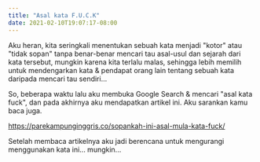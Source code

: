 ```yaml
---
title: "Asal kata F.U.C.K"
date: 2021-02-10T19:07:17-08:00
---
```


Aku heran, kita seringkali menentukan sebuah kata menjadi "kotor" atau "tidak sopan" tanpa benar-benar mencari tau asal-usul dan sejarah dari kata tersebut, mungkin karena kita terlalu malas, sehingga lebih memilih untuk mendengarkan kata & pendapat orang lain tentang sebuah kata daripada mencari tau sendiri...

So, beberapa waktu lalu aku membuka Google Search & mencari "asal kata fuck", dan pada akhirnya aku mendapatkan artikel ini. Aku sarankan kamu baca juga.

https://parekampunginggris.co/sopankah-ini-asal-mula-kata-fuck/

Setelah membaca artikelnya aku jadi berencana untuk mengurangi menggunakan kata ini... mungkin...